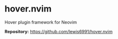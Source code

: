 # hover.nvim

Hover plugin framework for Neovim

**Repository:** <https://github.com/lewis6991/hover.nvim>

<!-- vim: set ft=markdown: -->